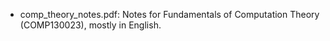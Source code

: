 - comp_theory_notes.pdf: Notes for Fundamentals of Computation Theory (COMP130023), mostly in English.
